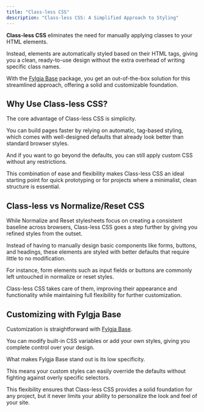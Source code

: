 ```yaml
---
title: "Class-less CSS"
description: "Class-less CSS: A Simplified Approach to Styling"
---
```


**Class-less CSS** eliminates the need for manually applying classes to your HTML elements.

Instead, elements are automatically styled based on their HTML tags,
giving you a clean, ready-to-use design without the extra overhead of writing specific class names.

With the [Fylgja Base] package,
you get an out-of-the-box solution for this streamlined approach,
offering a solid and customizable foundation.

## Why Use Class-less CSS?

The core advantage of Class-less CSS is simplicity.

You can build pages faster by relying on automatic, tag-based styling,
which comes with well-designed defaults that already look better than standard browser styles.

And if you want to go beyond the defaults, you can still apply custom CSS without any restrictions.

This combination of ease and flexibility makes Class-less CSS an ideal starting point
for quick prototyping or for projects where a minimalist, clean structure is essential.

## Class-less vs Normalize/Reset CSS

While Normalize and Reset stylesheets focus on creating a consistent baseline across browsers,
Class-less CSS goes a step further by giving you refined styles from the outset.

Instead of having to manually design basic components like forms, buttons, and headings,
these elements are styled with better defaults that require little to no modification.

For instance, form elements such as input fields or buttons are commonly left untouched in normalize or reset styles.

Class-less CSS takes care of them, improving their appearance
and functionality while maintaining full flexibility for further customization.

## Customizing with Fylgja Base

Customization is straightforward with [Fylgja Base].

You can modify built-in CSS variables or add your own styles,
giving you complete control over your design.

What makes Fylgja Base stand out is its low specificity.

This means your custom styles can easily override the defaults
without fighting against overly specific selectors.

This flexibility ensures that Class-less CSS provides a solid foundation for any project,
but it never limits your ability to personalize the look and feel of your site.

[Fylgja Base]: ../packages/base
